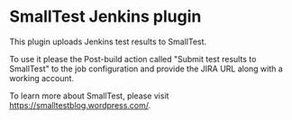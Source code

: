 # SmallTest Jenkins plugin

This plugin uploads Jenkins test results to SmallTest.

To use it please the Post-build action called "Submit test results to SmallTest" to the job configuration and provide the JIRA URL along with a working account.

To learn more about SmallTest, please visit https://smalltestblog.wordpress.com/.